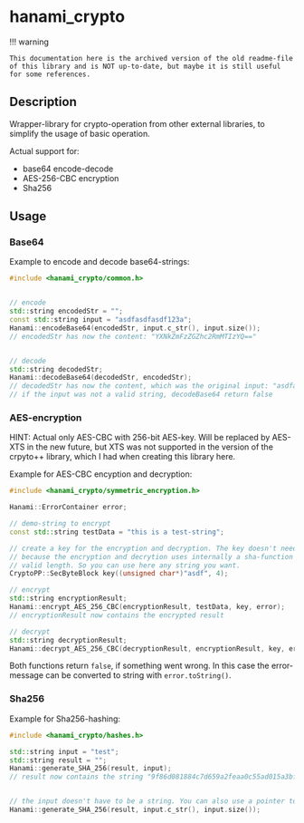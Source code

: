 # hanami_crypto

!!! warning

    This documentation here is the archived version of the old readme-file of this library and is NOT up-to-date, but maybe it is still useful for some references.


## Description

Wrapper-library for crypto-operation from other external libraries, to simplify the usage of basic operation.

Actual support for:

- base64 encode-decode
- AES-256-CBC encryption
- Sha256 

## Usage

### Base64

Example to encode and decode base64-strings:

```cpp
#include <hanami_crypto/common.h>


// encode
std::string encodedStr = "";
const std::string input = "asdfasdfasdf123a";
Hanami::encodeBase64(encodedStr, input.c_str(), input.size());
// encodedStr has now the content: "YXNkZmFzZGZhc2RmMTIzYQ=="


// decode
std::string decodedStr;
Hanami::decodeBase64(decodedStr, encodedStr);
// decodedStr has now the content, which was the original input: "asdfasdfasdf123a"
// if the input was not a valid string, decodeBase64 return false
```


### AES-encryption

HINT: Actual only AES-CBC with 256-bit AES-key. Will be replaced by AES-XTS in the new future, but XTS was not supported in the version of the crpyto++ library, which I had when creating this library here.

Example for AES-CBC encyption and decryption:

```cpp
#include <hanami_crypto/symmetric_encryption.h>

Hanami::ErrorContainer error;

// demo-string to encrypt
const std::string testData = "this is a test-string";

// create a key for the encryption and decryption. The key doesn't need to have 256 bit length,
// because the encryption and decrytion uses internally a sha-function to bring the key to a
// valid length. So you can use here any string you want.
CryptoPP::SecByteBlock key((unsigned char*)"asdf", 4);

// encrypt
std::string encryptionResult;
Hanami::encrypt_AES_256_CBC(encryptionResult, testData, key, error);
// encryptionResult now contains the encrypted result

// decrypt
std::string decryptionResult;
Hanami::decrypt_AES_256_CBC(decryptionResult, encryptionResult, key, error);
```

Both functions return `false`, if something went wrong. In this case the error-message can be converted to string with `error.toString()`.


### Sha256

Example for Sha256-hashing:

```cpp
#include <hanami_crypto/hashes.h>

std::string input = "test";
std::string result = "";
Hanami::generate_SHA_256(result, input);
// result now contains the string "9f86d081884c7d659a2feaa0c55ad015a3bf4f1b2b0b822cd15d6c15b0f00a08"


// the input doesn't have to be a string. You can also use a pointer to a byte-array like this
Hanami::generate_SHA_256(result, input.c_str(), input.size());
```
